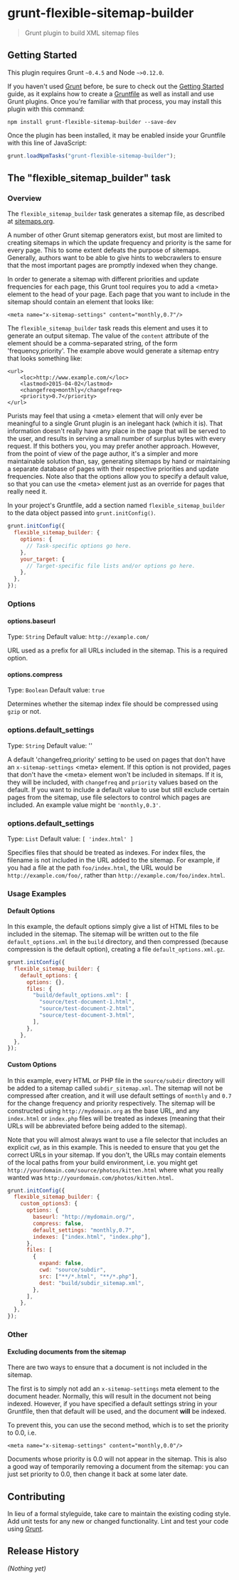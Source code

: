 # grunt-flexible-sitemap-builder

> Grunt plugin to build XML sitemap files

## Getting Started

This plugin requires Grunt `~0.4.5` and Node `~>0.12.0`.

If you haven't used [Grunt](http://gruntjs.com/) before, be sure to check out the [Getting Started](http://gruntjs.com/getting-started) guide, as it explains how to create a [Gruntfile](http://gruntjs.com/sample-gruntfile) as well as install and use Grunt plugins. Once you're familiar with that process, you may install this plugin with this command:

```shell
npm install grunt-flexible-sitemap-builder --save-dev
```

Once the plugin has been installed, it may be enabled inside your Gruntfile with this line of JavaScript:

```js
grunt.loadNpmTasks("grunt-flexible-sitemap-builder");
```

## The "flexible_sitemap_builder" task

### Overview

The `flexible_sitemap_builder` task generates a sitemap file, as described at [sitemaps.org](http://www.sitemaps.org/protocol.html#index).

A number of other Grunt sitemap generators exist, but most are limited to creating sitemaps in which the update frequency and priority is the same for every page. This to some extent defeats the purpose of sitemaps. Generally, authors want to be able to give hints to webcrawlers to ensure that the most important pages are promptly indexed when they change.

In order to generate a sitemap with different priorities and update frequencies for each page, this Grunt tool requires you to add a &lt;meta&gt; element to the head of your page. Each page that you want to include in the sitemap should contain an element that looks like:

    <meta name="x-sitemap-settings" content="monthly,0.7"/>

The `flexible_sitemap_builder` task reads this element and uses it to generate an output sitemap. The value of the `content` attribute of the element should be a comma-separated string, of the form 'frequency,priority'. The example above would generate a sitemap entry that looks something like:

    <url>
    	<loc>http://www.example.com/</loc>
    	<lastmod>2015-04-02</lastmod>
    	<changefreq>monthly</changefreq>
    	<priority>0.7</priority>
    </url>

Purists may feel that using a &lt;meta&gt; element that will only ever be meaningful to a single Grunt plugin is an inelegant hack (which it is). That information doesn't really have any place in the page that will be served to the user, and results in serving a small number of surplus bytes with every request. If this bothers you, you may prefer another approach. However, from the point of view of the page author, it's a simpler and more maintainable solution than, say, generating sitemaps by hand or maintaining a separate database of pages with their respective priorities and update frequencies. Note also that the options allow you to specify a default value, so that you can use the &lt;meta&gt; element just as an override for pages that really need it.

In your project's Gruntfile, add a section named `flexible_sitemap_builder` to the data object passed into `grunt.initConfig()`.

```js
grunt.initConfig({
  flexible_sitemap_builder: {
    options: {
      // Task-specific options go here.
    },
    your_target: {
      // Target-specific file lists and/or options go here.
    },
  },
});
```

### Options

#### options.baseurl

Type: `String`
Default value: `http://example.com/`

URL used as a prefix for all URLs included in the sitemap. This is a required option.

#### options.compress

Type: `Boolean`
Default value: `true`

Determines whether the sitemap index file should be compressed using `gzip` or not.

### options.default_settings

Type: `String`
Default value: ''

A default 'changefreq,priority' setting to be used on pages that don't have an `x-sitemap-settings` &lt;meta&gt; element. If this option is not provided, pages that don't have the &lt;meta&gt; element won't be included in sitemaps. If it is, they will be included, with `changefreq` and `priority` values based on the default. If you want to include a default value to use but still exclude certain pages from the sitemap, use file selectors to control which pages are included. An example value might be `'monthly,0.3'`.

### options.default_settings

Type: `List`
Default value: `[ 'index.html' ]`

Specifies files that should be treated as indexes. For index files, the filename is not included in the URL added to the sitemap. For example, if you had a file at the path `foo/index.html`, the URL would be `http://example.com/foo/`, rather than `http://example.com/foo/index.html`.

### Usage Examples

#### Default Options

In this example, the default options simply give a list of HTML files to be included in the sitemap. The sitemap will be written out to the file `default_options.xml` in the `build` directory, and then compressed (because compression is the default option), creating a file `default_options.xml.gz`.

```js
grunt.initConfig({
  flexible_sitemap_builder: {
    default_options: {
      options: {},
      files: {
        "build/default_options.xml": [
          "source/test-document-1.html",
          "source/test-document-2.html",
          "source/test-document-3.html",
        ],
      },
    },
  },
});
```

#### Custom Options

In this example, every HTML or PHP file in the `source/subdir` directory will be added to a sitemap called `subdir_sitemap.xml`. The sitemap will not be compressed after creation, and it will use default settings of `monthly` and `0.7` for the change frequency and priority respectively. The sitemap will be constructed using `http://mydomain.org` as the base URL, and any `index.html` or `index.php` files will be treated as indexes (meaning that their URLs will be abbreviated before being added to the sitemap).

Note that you will almost always want to use a file selector that includes an explicit `cwd`, as in this example. This is needed to ensure that you get the correct URLs in your sitemap. If you don't, the URLs may contain elements of the local paths from your build environment, i.e. you might get `http://yourdomain.com/source/photos/kitten.html` where what you really wanted was `http://yourdomain.com/photos/kitten.html`.

```js
grunt.initConfig({
  flexible_sitemap_builder: {
    custom_options3: {
      options: {
        baseurl: "http://mydomain.org/",
        compress: false,
        default_settings: "monthly,0.7",
        indexes: ["index.html", "index.php"],
      },
      files: [
        {
          expand: false,
          cwd: "source/subdir",
          src: ["**/*.html", "**/*.php"],
          dest: "build/subdir_sitemap.xml",
        },
      ],
    },
  },
});
```

### Other

#### Excluding documents from the sitemap

There are two ways to ensure that a document is not included in the sitemap.

The first is to simply not add an `x-sitemap-settings` meta element to the document header. Normally, this will result in the document not being indexed. However, if you have specified a default settings string in your Gruntfile, then that default will be used, and the document **will** be indexed.

To prevent this, you can use the second method, which is to set the priority to 0.0, i.e.

    <meta name="x-sitemap-settings" content="monthly,0.0"/>

Documents whose priority is 0.0 will not appear in the sitemap. This is also a good way of temporarily removing a document from the sitemap: you can just set priority to 0.0, then change it back at some later date.

## Contributing

In lieu of a formal styleguide, take care to maintain the existing coding style. Add unit tests for any new or changed functionality. Lint and test your code using [Grunt](http://gruntjs.com/).

## Release History

_(Nothing yet)_
